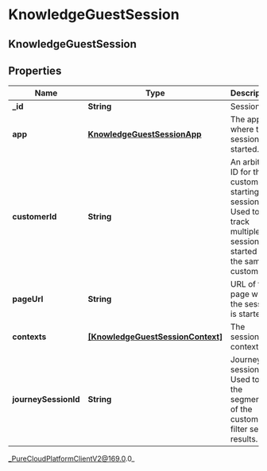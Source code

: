# KnowledgeGuestSession

## KnowledgeGuestSession

## Properties

|Name | Type | Description | Notes|
|------------ | ------------- | ------------- | -------------|
| **_id** | **String** | Session ID. | [optional] |
| **app** | [**KnowledgeGuestSessionApp**](KnowledgeGuestSessionApp) | The app where the session is started. | |
| **customerId** | **String** | An arbitrary ID for the customer starting the session. Used to track multiple sessions started by the same customer. | |
| **pageUrl** | **String** | URL of the page where the session is started. | [optional] |
| **contexts** | [**[KnowledgeGuestSessionContext]**]([KnowledgeGuestSessionContext]) | The session contexts. | [optional] |
| **journeySessionId** | **String** | Journey session ID. Used to get the segments of the customer to filter search results. | [optional] |



_PureCloudPlatformClientV2@169.0.0_
